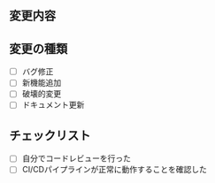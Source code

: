 ## 変更内容

<!-- このPRで何を変更したかを簡潔に記載、箇条書きで1,2行 -->

## 変更の種類

<!-- 該当するものにチェックを入れてください -->
- [ ] バグ修正
- [ ] 新機能追加
- [ ] 破壊的変更
- [ ] ドキュメント更新

## チェックリスト

- [ ] 自分でコードレビューを行った
- [ ] CI/CDパイプラインが正常に動作することを確認した

